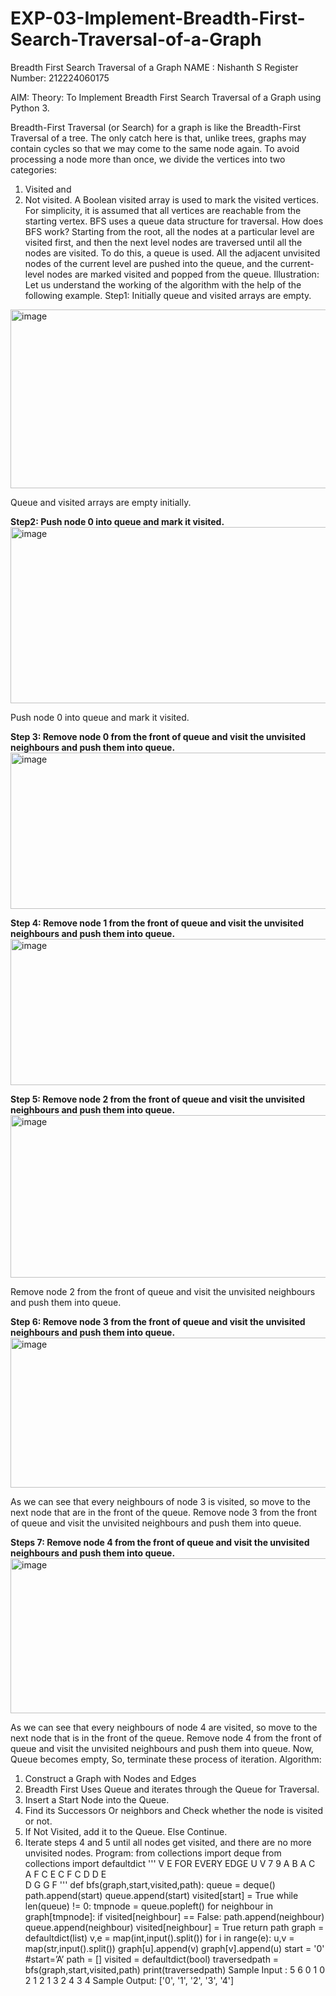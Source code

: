 # EXP-03-Implement-Breadth-First-Search-Traversal-of-a-Graph
Breadth First Search Traversal of a Graph
NAME : Nishanth S 
Register Number: 212224060175

AIM: 
Theory: 
To Implement Breadth First Search Traversal of a Graph using Python 3. 

Breadth-First Traversal (or Search) for a graph is like the Breadth-First Traversal of a tree. 
The only catch here is that, unlike trees, graphs may contain cycles so that we may come to the same 
node again. To avoid processing a node more than once, we divide the vertices into two categories: 
1. Visited and 
2. Not visited. 
A Boolean visited array is used to mark the visited vertices. For simplicity, it is assumed that all 
vertices are reachable from the starting vertex. BFS uses a queue data structure for traversal. 
How does BFS work? 
Starting from the root, all the nodes at a particular level are visited first, and then the next level 
nodes are traversed until all the nodes are visited. 
To do this, a queue is used. All the adjacent unvisited nodes of the current level are pushed into the 
queue, and the current-level nodes are marked visited and popped from the queue. 
Illustration: 
Let us understand the working of the algorithm with the help of the following example. 
Step1: Initially queue and visited arrays are empty.
<img width="681" height="286" alt="image" src="https://github.com/user-attachments/assets/5872b545-43d7-4b7a-8d53-fc3b06287d2d" />

Queue and visited arrays are empty initially. 

<B>Step2: Push node 0 into queue and mark it visited. </b>
<img width="657" height="282" alt="image" src="https://github.com/user-attachments/assets/2e7d7fea-e0a5-4dfe-a2fd-310ea99972cf" />

Push node 0 into queue and mark it visited. 

<B> Step 3: Remove node 0 from the front of queue and visit the unvisited neighbours and push them into 
queue. </B>
<img width="660" height="250" alt="image" src="https://github.com/user-attachments/assets/e7d11078-dcc9-4620-9e94-8693eacbecae" />

<B>Step 4: Remove node 1 from the front of queue and visit the unvisited neighbours and push them into 
queue. </B>
<img width="678" height="234" alt="image" src="https://github.com/user-attachments/assets/c28f4a01-ccbf-48f2-b2ed-e8fea8f418b5" />


<B>Step 5: Remove node 2 from the front of queue and visit the unvisited neighbours and push them into 
queue. </B>
<img width="703" height="260" alt="image" src="https://github.com/user-attachments/assets/1fe9225d-7244-4574-b93a-1044f6f302ad" />

Remove node 2 from the front of queue and visit the unvisited neighbours and push them into queue. 

<B>Step 6: Remove node 3 from the front of queue and visit the unvisited neighbours and push them into 
queue.  </B>
<img width="647" height="240" alt="image" src="https://github.com/user-attachments/assets/642ece03-db56-4410-8f3a-afe80bb05d41" />

As we can see that every neighbours of node 3 is visited, so move to the next node that are in the 
front of the queue. 
Remove node 3 from the front of queue and visit the unvisited neighbours and push them into queue.  
<B>

Steps 7: Remove node 4 from the front of queue and visit the unvisited neighbours and push them 
into queue.  </B>
<img width="646" height="248" alt="image" src="https://github.com/user-attachments/assets/68cfee3e-1f6a-4931-b7db-69412c2e6d07" />

As we can see that every neighbours of node 4 are visited, so move to the next node that is in the 
front of the queue. 
Remove node 4 from the front of queue and visit the unvisited neighbours and push them into queue. 
Now, Queue becomes empty, So, terminate these process of iteration. 
Algorithm: 
1. Construct a Graph with Nodes and Edges 
2. Breadth First Uses Queue and iterates through the Queue for Traversal. 
3. Insert a Start Node into the Queue. 
4. Find its Successors Or neighbors and Check whether the node is visited or not. 
5. If Not Visited, add it to the Queue. Else Continue. 
6. Iterate steps 4 and 5 until all nodes get visited, and there are no more unvisited nodes. 
Program: 
from collections import deque 
from collections import defaultdict 
''' 
V E 
FOR EVERY EDGE 
U V 
7 9 
A B 
A C  
A F 
C E 
C F 
C D 
D E  
D G 
G F 
''' 
def bfs(graph,start,visited,path): 
queue = deque() 
path.append(start) 
queue.append(start) 
visited[start] = True 
while len(queue) != 0: 
tmpnode = queue.popleft() 
for neighbour in graph[tmpnode]: 
if visited[neighbour] == False: 
path.append(neighbour) 
queue.append(neighbour) 
visited[neighbour] = True 
return path 
graph = defaultdict(list) 
v,e = map(int,input().split()) 
for i in range(e): 
u,v = map(str,input().split()) 
graph[u].append(v) 
graph[v].append(u) 
start = '0' 
#start=’A’ 
path = [] 
visited = defaultdict(bool) 
traversedpath = bfs(graph,start,visited,path) 
print(traversedpath) 
Sample Input : 
5 6 
0 1 
0 2 
1 2 
1 3 
2 4 
3 4 
Sample Output: 
['0', '1', '2', '3', '4'] 
